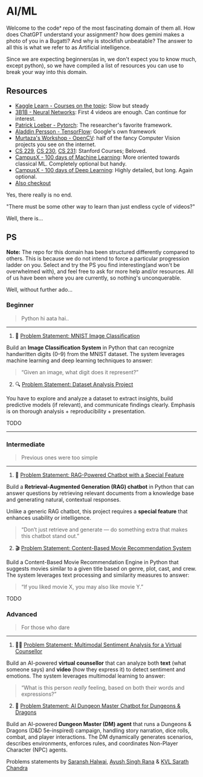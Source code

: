 # AI/ML

Welcome to the codeˣ repo of the most fascinating domain of them all. How does ChatGPT understand your assignment? how does gemini makes a photo of you in a Bugatti? And why is stockfish unbeatable? The answer to all this is what we refer to as Artificial intelligence. 

Since we are expecting beginners(as in, we don't expect you to know much, except python), so we have compiled a list of resources you can use to break your way into this domain. 

## Resources

- [Kaggle Learn - Courses on the topic](https://www.kaggle.com/learn): Slow but steady
- [3B1B - Neural Networks](https://www.youtube.com/watch?v=aircAruvnKk&list=PLZHQObOWTQDNU6R1_67000Dx_ZCJB-3pi): First 4 videos are enough. Can continue for interest. 
- [Patrick Loeber - Pytorch](https://youtu.be/c36lUUr864M?si=rGPrz-aWPjTHlYRL): The researcher's favorite framework.
- [Aladdin Persson - TensorFlow](https://www.youtube.com/playlist?list=PLhhyoLH6IjfxVOdVC1P1L5z5azs0XjMsb): Google's own framework
- [Murtaza's Workshop - OpenCV](https://youtu.be/WQeoO7MI0Bs?si=UrVALxkKLFfq0sDM): half of the fancy Computer Vision projects you see on the internet.
- [CS 229](https://youtube.com/playlist?list=PLoROMvodv4rMiGQp3WXShtMGgzqpfVfbU&feature=shared), [CS 230](https://youtube.com/playlist?list=PLoROMvodv4rOABXSygHTsbvUz4G_YQhOb&feature=shared), [CS 231](https://youtube.com/playlist?list=PL3FW7Lu3i5JvHM8ljYj-zLfQRF3EO8sYv&feature=shared): Stanford Courses; Beloved.
- [CampusX - 100 days of Machine Learning](https://youtube.com/playlist?list=PLKnIA16_Rmvbr7zKYQuBfsVkjoLcJgxHH&si=gNvEs14B5n-UXJOm): More oriented towards classical ML. Completely optional but handy. 
- [CampusX - 100 days of Deep Learning](https://www.youtube.com/playlist?list=PLKnIA16_RmvYuZauWaPlRTC54KxSNLtNn): Highly detailed, but long. Again optional. 
- [Also checkout](https://www.linkedin.com/posts/mungoliabhishek81_datatrek-datascience-machinelearning-activity-7249659363592658944-92CR?utm_source=share&utm_medium=member_android)

Yes, there really is no end. 

"There must be some other way to learn than just endless cycle of videos?" 

Well, there is...

## PS

**Note:** The repo for this domain has been structured differently compared to others. This is because we do not intend to force a particular progression ladder on you. Select and try the PS you find interesting(and won't be overwhelmed with), and feel free to ask for more help and/or resources. All of us have been where you are currently, so nothing's unconquerable. 

Well, without further ado...

### Beginner
> Python hi aata hai..
---
1. 🔢 [Problem Statement: MNIST Image Classification](MNIST.md)

Build an **Image Classification System** in Python that can recognize handwritten digits (0–9) from the MNIST dataset.
The system leverages machine learning and deep learning techniques to answer:

> “Given an image, what digit does it represent?”

2. 🔍 [Problem Statement: Dataset Analysis Project](dataset_analysis.md)

You have to explore and analyze a dataset to extract insights, build predictive models (if relevant), and communicate findings clearly. Emphasis is on thorough analysis + reproducibility + presentation.

TODO

---

### Intermediate

> Previous ones were too simple
---

1. 💬 [Problem Statement: RAG-Powered Chatbot with a Special Feature](RAG.md)

Build a **Retrieval-Augmented Generation (RAG) chatbot** in Python that can answer questions by retrieving relevant documents from a knowledge base and generating natural, contextual responses.

Unlike a generic RAG chatbot, this project requires a **special feature** that enhances usability or intelligence.

> “Don’t just retrieve and generate — do something extra that makes this chatbot stand out.”


2. 🎬 [Problem Statement: Content-Based Movie Recommendation System](Rec_system.md)

Build a Content-Based Movie Recommendation Engine in Python that suggests movies similar to a given title based on genre, plot, cast, and crew.  
The system leverages text processing and similarity measures to answer:  
> “If you liked movie X, you may also like movie Y.”


TODO
### Advanced
 > For those who dare
---
1. 🧑‍⚕️ [Problem Statement: Multimodal Sentiment Analysis for a Virtual Counsellor](Sentiment_analysis.md)

Build an AI-powered **virtual counsellor** that can analyze both **text** (what someone says) and **video** (how they express it) to detect sentiment and emotions. The system leverages multimodal learning to answer:

> “What is this person *really* feeling, based on both their words and expressions?”


2. 🎲 [Problem Statement: AI Dungeon Master Chatbot for Dungeons & Dragons](DnD.md)

Build an AI-powered **Dungeon Master (DM) agent** that runs a Dungeons & Dragons (D\&D 5e-inspired) campaign, handling story narration, dice rolls, combat, and player interactions. The DM dynamically generates scenarios, describes environments, enforces rules, and coordinates Non-Player Character (NPC) agents.

Problems statements by [Saransh Halwai](https://github.com/saranshhalwai), [Ayush Singh Rana](https://github.com/ASR-curiousone) & [KVL Sarath Chandra](https://github.com/sarathchandra-kvl)
